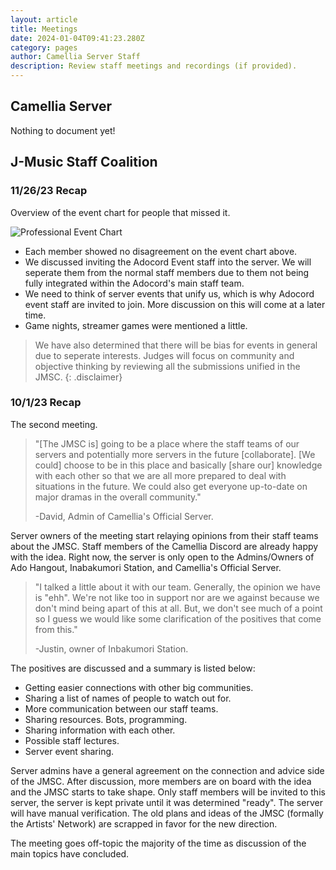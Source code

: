 ```yaml
---
layout: article
title: Meetings
date: 2024-01-04T09:41:23.280Z
category: pages
author: Camellia Server Staff
description: Review staff meetings and recordings (if provided).
---
```

## Camellia Server

Nothing to document yet!

## J-Music Staff Coalition

### 11/26/23 Recap

Overview of the event chart for people that missed it.

![Professional Event Chart](https://cdn.discordapp.com/attachments/1158188418824683623/1178495479403794603/k3WlZOz.png?ex=65765a71&is=6563e571&hm=f1d21ceea858b9b3c8ecc6907b0cab7d74fe1d709b3bd69414299c306eb6f0cd&)

- Each member showed no disagreement on the event chart above.
- We discussed inviting the Adocord Event staff into the server. We will seperate them from the normal staff members due to them not being fully integrated within the Adocord's main staff team.
- We need to think of server events that unify us, which is why Adocord event staff are invited to join. More discussion on this will come at a later time.
- Game nights, streamer games were mentioned a little.

> We have also determined that there will be bias for events in general due to seperate interests. Judges will focus on community and objective thinking by reviewing all the submissions unified in the JMSC.
{: .disclaimer}

### 10/1/23 Recap

The second meeting.

> "[The JMSC is] going to be a place where the staff teams of our servers and potentially more servers in the future [collaborate]. [We could] choose to be in this place and basically [share our] knowledge with each other so that we are all more prepared to deal with situations in the future. We could also get everyone up-to-date on major dramas in the overall community."
>
>-David, Admin of Camellia's Official Server.

Server owners of the meeting start relaying opinions from their staff teams about the JMSC. Staff members of the Camellia Discord are already happy with the idea. Right now, the server is only open to the Admins/Owners of Ado Hangout, Inabakumori Station, and Camellia's Official Server.

> "I talked a little about it with our team. Generally, the opinion we have is "ehh". We're not like too in support nor are we against because we don't mind being apart of this at all. But, we don't see much of a point so I guess we would like some clarification of the positives that come from this."
>
> -Justin, owner of Inbakumori Station.

The positives are discussed and a summary is listed below:

- Getting easier connections with other big communities.
- Sharing a list of names of people to watch out for.
- More communication between our staff teams.
- Sharing resources. Bots, programming.
- Sharing information with each other.
- Possible staff lectures.
- Server event sharing.

Server admins have a general agreement on the connection and advice side of the JMSC. After discussion, more members are on board with the idea and the JMSC starts to take shape. Only staff members will be invited to this server, the server is kept private until it was determined "ready". The server will have manual verification. The old plans and ideas of the JMSC (formally the Artists' Network) are scrapped in favor for the new direction.

The meeting goes off-topic the majority of the time as discussion of the main topics have concluded.
